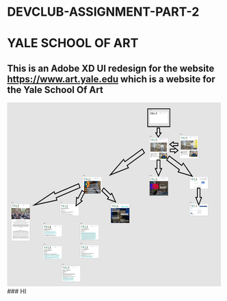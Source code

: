 # DEVCLUB-ASSIGNMENT-PART-2
# YALE SCHOOL OF ART


## This is an Adobe XD UI redesign for the website https://www.art.yale.edu which is a website for the Yale School Of Art

<img src="./flow_chart.png" width="500px" height="430px"/>   ### HI
